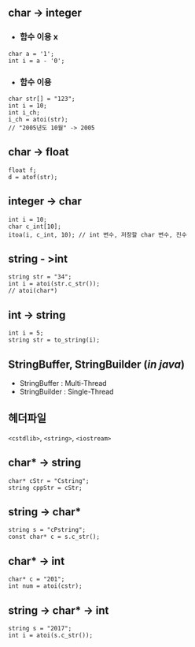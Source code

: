 ## char -> integer
 - ### 함수 이용 x
```
char a = '1';
int i = a - '0';
```
 - ### 함수 이용
```
char str[] = "123";
int i = 10;
int i_ch;
i_ch = atoi(str); 
// "2005년도 10월" -> 2005
```
## char -> float
```
float f;
d = atof(str);
```
## integer -> char
```
int i = 10;
char c_int[10];
itoa(i, c_int, 10); // int 변수, 저장할 char 변수, 진수
```
## string - >int
```
string str = "34";
int i = atoi(str.c_str());
// atoi(char*)
```
## int -> string
```
int i = 5;
string str = to_string(i);
```
## StringBuffer, StringBuilder  (*in java*)
 - StringBuffer : Multi-Thread
 - StringBuilder : Single-Thread

## 헤더파일
`<cstdlib>`, `<string>`, `<iostream>`

## char* -> string
```
char* cStr = "Cstring";
string cppStr = cStr;
```
## string -> char*
```
string s = "cPstring";
const char* c = s.c_str();
```
## char* -> int
```
char* c = "201";
int num = atoi(cstr);
```
## string -> char* -> int
```
string s = "2017";
int i = atoi(s.c_str());
```